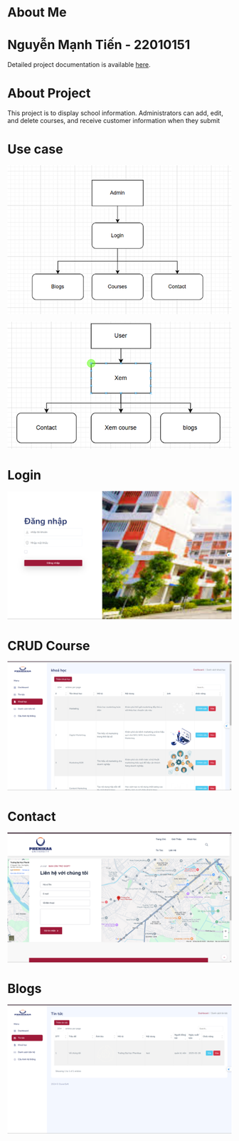 # About Me
# Nguyễn Mạnh Tiến - 22010151

Detailed project documentation is available [here](https://docs.google.com/document/d/1FacIBiiMOwEYLdn7LyZpgLAIvaK7Kz50Sjg5pPI1CiQ/edit?usp=sharing).


# About Project
This project is to display school information. Administrators can add, edit, and delete courses, and receive customer information when they submit

# Use case
![Admin](./image/Screenshot%202025-02-27%20011430.png)

![Users](./image/Screenshot%202025-02-27%20011616.png)
 
# Login
![Login](./image/Screenshot%202025-02-27%20003631.png)

# CRUD Course
![Course](./image/Screenshot%202025-02-27%20003524.png)

# Contact
![Contact](./image/Screenshot%202025-02-27%20004336.png)

# Blogs
![Blogs](./image/Screenshot%202025-02-27%20003505.png)